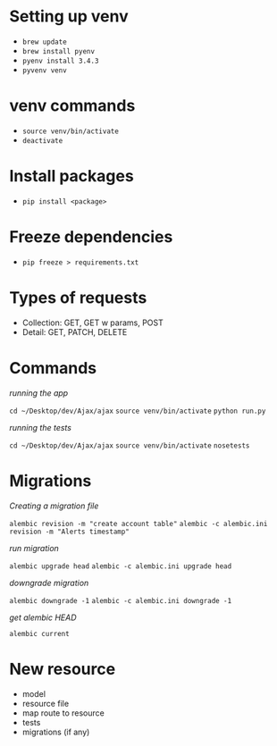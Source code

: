 # Setting up venv

- `brew update`
- `brew install pyenv`
- `pyenv install 3.4.3`
- `pyvenv venv`

# venv commands

- `source venv/bin/activate`
- `deactivate`

# Install packages

- `pip install <package>`

# Freeze dependencies

- `pip freeze > requirements.txt`

# Types of requests

- Collection: GET, GET w params, POST
- Detail: GET, PATCH, DELETE

# Commands

*running the app*

`cd ~/Desktop/dev/Ajax/ajax`
`source venv/bin/activate`
`python run.py`

*running the tests*

`cd ~/Desktop/dev/Ajax/ajax`
`source venv/bin/activate`
`nosetests`

# Migrations

*Creating a migration file*

`alembic revision -m "create account table"`
`alembic -c alembic.ini revision -m "Alerts timestamp"`

*run migration*

`alembic upgrade head`
`alembic -c alembic.ini upgrade head`

*downgrade migration*

`alembic downgrade -1`
`alembic -c alembic.ini downgrade -1`

*get alembic HEAD*

`alembic current`

# New resource

- model
- resource file
- map route to resource
- tests
- migrations (if any)